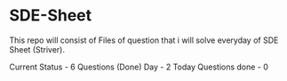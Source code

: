 # SDE-Sheet

This repo will consist of Files of question that i will solve everyday of SDE Sheet (Striver).

Current Status - 6 Questions (Done)
Day - 2
Today Questions done - 0
